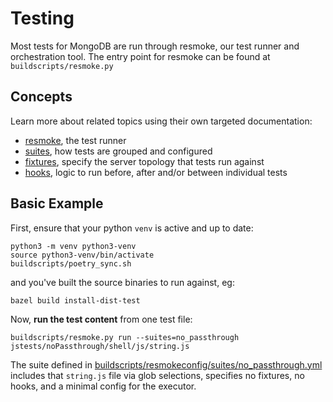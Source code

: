 # Testing

Most tests for MongoDB are run through resmoke, our test runner and orchestration tool.
The entry point for resmoke can be found at `buildscripts/resmoke.py`

## Concepts

Learn more about related topics using their own targeted documentation:

- [resmoke](../../buildscripts/resmokelib/README.md), the test runner
- [suites](../../buildscripts/resmokeconfig/suites/README.md), how tests are grouped and configured
- [fixtures](../../buildscripts/resmokelib/testing/fixtures/README.md), specify the server topology that tests run against
- [hooks](../../buildscripts/resmokelib/testing/hooks/README.md), logic to run before, after and/or between individual tests

## Basic Example

First, ensure that your python `venv` is active and up to date:

```
python3 -m venv python3-venv
source python3-venv/bin/activate
buildscripts/poetry_sync.sh
```

and you've built the source binaries to run against, eg:

```
bazel build install-dist-test
```

Now, **run the test content** from one test file:

```
buildscripts/resmoke.py run --suites=no_passthrough jstests/noPassthrough/shell/js/string.js
```

The suite defined in [buildscripts/resmokeconfig/suites/no_passthrough.yml](../../buildscripts/resmokeconfig/suites/no_passthrough.yml) includes that `string.js` file via glob selections, specifies no fixtures, no hooks, and a minimal config for the executor.
